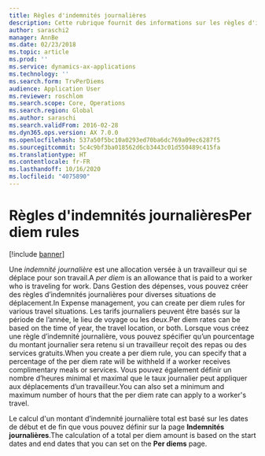```yaml
---
title: Règles d'indemnités journalières
description: Cette rubrique fournit des informations sur les règles d'indemnités journalières.
author: saraschi2
manager: AnnBe
ms.date: 02/23/2018
ms.topic: article
ms.prod: ''
ms.service: dynamics-ax-applications
ms.technology: ''
ms.search.form: TrvPerDiems
audience: Application User
ms.reviewer: roschlom
ms.search.scope: Core, Operations
ms.search.region: Global
ms.author: saraschi
ms.search.validFrom: 2016-02-28
ms.dyn365.ops.version: AX 7.0.0
ms.openlocfilehash: 537a50f5bc10a0293ed70ba6dc769a09ec6287f5
ms.sourcegitcommit: 5c4c9bf3ba018562d6cb3443c01d550489c415fa
ms.translationtype: HT
ms.contentlocale: fr-FR
ms.lasthandoff: 10/16/2020
ms.locfileid: "4075890"
---
```

# <a name="per-diem-rules"></a><span data-ttu-id="09f1f-103">Règles d'indemnités journalières</span><span class="sxs-lookup"><span data-stu-id="09f1f-103">Per diem rules</span></span>

[!include [banner](../includes/banner.md)]

<span data-ttu-id="09f1f-104">Une *indemnité journalière* est une allocation versée à un travailleur qui se déplace pour son travail.</span><span class="sxs-lookup"><span data-stu-id="09f1f-104">A *per diem* is an allowance that is paid to a worker who is traveling for work.</span></span> <span data-ttu-id="09f1f-105">Dans Gestion des dépenses, vous pouvez créer des règles d’indemnités journalières pour diverses situations de déplacement.</span><span class="sxs-lookup"><span data-stu-id="09f1f-105">In Expense management, you can create per diem rules for various travel situations.</span></span> <span data-ttu-id="09f1f-106">Les tarifs journaliers peuvent être basés sur la période de l’année, le lieu de voyage ou les deux.</span><span class="sxs-lookup"><span data-stu-id="09f1f-106">Per diem rates can be based on the time of year, the travel location, or both.</span></span> <span data-ttu-id="09f1f-107">Lorsque vous créez une règle d’indemnité journalière, vous pouvez spécifier qu’un pourcentage du montant journalier sera retenu si un travailleur reçoit des repas ou des services gratuits.</span><span class="sxs-lookup"><span data-stu-id="09f1f-107">When you create a per diem rule, you can specify that a percentage of the per diem rate will be withheld if a worker receives complimentary meals or services.</span></span> <span data-ttu-id="09f1f-108">Vous pouvez également définir un nombre d’heures minimal et maximal que le taux journalier peut appliquer aux déplacements d’un travailleur.</span><span class="sxs-lookup"><span data-stu-id="09f1f-108">You can also set a minimum and maximum number of hours that the per diem rate can apply to a worker's travel.</span></span>

<span data-ttu-id="09f1f-109">Le calcul d'un montant d’indemnité journalière total est basé sur les dates de début et de fin que vous pouvez définir sur la page **Indemnités journalières**.</span><span class="sxs-lookup"><span data-stu-id="09f1f-109">The calculation of a total per diem amount is based on the start dates and end dates that you can set on the **Per diems** page.</span></span>
